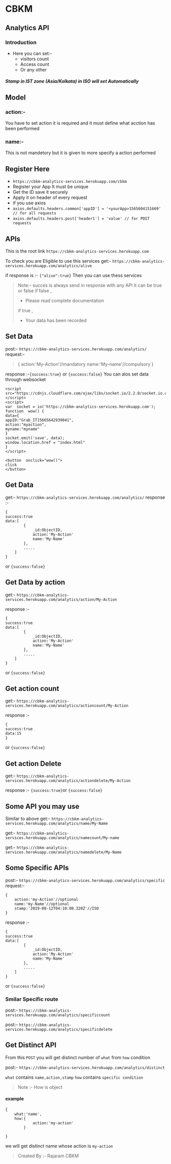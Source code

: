 

# CBKM
## Analytics API 
### Introduction
- Here  you can set:-
  - visitors count 
  - Access count 
  - Or any other 
##### Stamp in IST zone (Asia/Kolkata) in ISO will set Automatically


## Model
### action:-
You have to set action it is required and it must define 
what acction has been performed 

### name:-
This is not mandetory but it is given to more specify a action performed 

## Register Here

- `https://cbkm-analytics-services.herokuapp.com/cbkm`
- Register your App It must be unique 
- Get the ID save it securely
- Apply it on header of every request
- if you use axios
- `axios.defaults.headers.common['appID'] = '<yourApp>1565604151669' // for all requests`
- `axios.defaults.headers.post['header1'] = 'value' // for POST requests`

## APIs

This is the root link 
`https://cbkm-analytics-services.herokuapp.com`

To check you are Eligible to use this services
get:- `https://cbkm-analytics-services.herokuapp.com/analytics/alive`

if response is :-
`{"alive":true}`
Then you can use thess services

> Note:- succes is always send in response with any API
> It can be true or false 
> if false ,
>  - Please read complete  documentation 
>
> if true ,
>  - Your data has been recorded
>
## Set Data
post:- `https://cbkm-analytics-services.herokuapp.com/analytics/`
request:-

> {
> action:'My-Action'//mandatory
> name:'My-name'//compulsory
> }
> 
response :-`{success:true}` or `{success:false}`
You can alos set data through websocket
```
<script  src="https://cdnjs.cloudflare.com/ajax/libs/socket.io/2.2.0/socket.io.dev.js"></script>
<script>
var  socket = io('https://cbkm-analytics-services.herokuapp.com');
function  wow() {
data={
appID:"Grab_IT15665642939041",
action:"myaction",
myname:"myname"
}
socket.emit('save', data);
window.location.href = "index.html"
}
</script>

<button  onclick="wow()">
click
</button>
```

## Get Data
get:- `https://cbkm-analytics-services.herokuapp.com/analytics/`
response :-
```
{
success:true
data:[ 
		{
			_id:ObjectID,
			action:'My-Action'
			name:'My-Name'
		},
		.....
	]
}
```
or `{success:false}`

## Get Data by action

get:- `https://cbkm-analytics-services.herokuapp.com/analytics/action/My-Action`

response :-
```
{
success:true
data:[ 
		{
			_id:ObjectID,
			action:'My-Action'
			name:'My-Name'
		},
		.....
	]
}
```
or `{success:false}`


## Get  action count

get:- `https://cbkm-analytics-services.herokuapp.com/analytics/actioncount/My-Action`

response :-
```
{
success:true
data:15
}
```
or `{success:false}`


## Get  action Delete

get:- `https://cbkm-analytics-services.herokuapp.com/analytics/actiondelete/My-Action`

response :-
``{success:true}``or `{success:false}`


## Some API you may use  
Similar to above 
get:- `https://cbkm-analytics-services.herokuapp.com/analytics/name/My-Name`

get:- `https://cbkm-analytics-services.herokuapp.com/analytics/namecount/My-name`

get:- `https://cbkm-analytics-services.herokuapp.com/analytics/namedelete/My-Name`

## Some Specific APIs 

post:- `https://cbkm-analytics-services.herokuapp.com/analytics/specific`
request:-
```
{
	action:'my-Action'//optional
	name:'my-Name'//optional
	stamp:'2019-08-12T04:10:00.320Z'//ISO
}
```
response :-
```
{
success:true
data:[ 
		{
			_id:ObjectID,
			action:'My-Action'
			name:'My-Name'
		},
		.....
	]
}
```
or `{success:false}`

### Smilar Specific route

post:- `https://cbkm-analytics-services.herokuapp.com/analytics/specificcount`

post:- `https://cbkm-analytics-services.herokuapp.com/analytics/specificdelete`

## Get Distinct API
From this `POST` you will get distinct number of `what` from `how` condition

post:- `https://cbkm-analytics-services.herokuapp.com/analytics/distinct`

`what` contains `name,action,stamp`
`how` contains `specific condition` 
>Note :- How is object
#### example
```
{
	what:'name',
	how:{
			action:'my-action'
		}
	
}
```
we will get distinct name whose action is `my-action`


>Created By :-
>Rajaram
>CBKM



